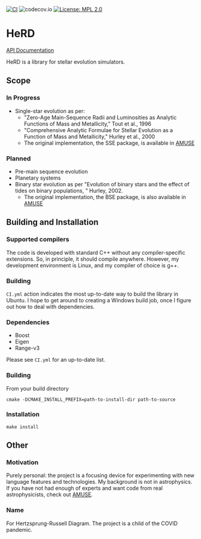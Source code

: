 [![CI](https://github.com/evrenimre/HeRD/actions/workflows/CI.yml/badge.svg)](https://github.com/evrenimre/HeRD/actions/workflows/CI.yml)
![codecov.io](https://codecov.io/gh/evrenimre/HeRD/coverage.svg?branch=main)
[![License: MPL 2.0](https://img.shields.io/badge/License-MPL%202.0-brightgreen.svg)](https://opensource.org/licenses/MPL-2.0)

# HeRD
[API Documentation](https://evrenimre.github.io/HeRD/index.html)

HeRD  is a library for stellar evolution simulators.

## Scope

### In Progress
* Single-star evolution as per:
  * "Zero-Age Main-Sequence Radii and Luminosities as Analytic Functions of Mass and Metallicity," Tout et al., 1996
  * "Comprehensive Analytic Formulae for Stellar Evolution as a Function of Mass and Metallicity," Hurley et al., 2000
  * The original implementation, the SSE package, is available in [AMUSE](https://github.com/amusecode/amuse)

### Planned
* Pre-main sequence evolution
* Planetary systems
* Binary star evolution as per "Evolution of binary stars and the effect of tides on binary populations, " Hurley, 2002.
  * The original implementation, the BSE package, is also available in [AMUSE](https://github.com/amusecode/amuse)

## Building and Installation

### Supported compilers
The code is developed with standard C++ without any compiler-specific extensions. So, in principle, it should compile anywhere. However, my development environment is Linux, and my compiler of choice is g++.

### Building
`CI.yml` action indicates the most up-to-date way to build the library in Ubuntu. I hope to get around to creating a Windows build job, once I figure out how to deal with dependencies.
 
### Dependencies
* Boost
*	Eigen
* Range-v3

Please see `CI.yml` for an up-to-date list.

### Building
From your build directory 

```
cmake -DCMAKE_INSTALL_PREFIX=path-to-install-dir path-to-source
```

### Installation
```
make install
```

## Other

### Motivation
Purely personal: the project is a focusing device for experimenting with new language features and technologies. My background is not in astrophysics. If you have not had enough of experts and want code from real astrophysicists, check out [AMUSE](https://github.com/amusecode/amuse).

### Name
For Hertzsprung-Russell Diagram. The project is a child of the COVID pandemic.
